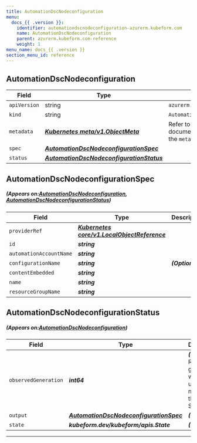 ```yaml
---
title: AutomationDscNodeconfiguration
menu:
  docs_{{ .version }}:
    identifier: automationdscnodeconfiguration-azurerm.kubeform.com
    name: AutomationDscNodeconfiguration
    parent: azurerm.kubeform.com-reference
    weight: 1
menu_name: docs_{{ .version }}
section_menu_id: reference
---
```


## AutomationDscNodeconfiguration
| Field | Type | Description |
| ------ | ----- | ----------- |
| `apiVersion` | string | `azurerm.kubeform.com/v1alpha1` |
|    `kind` | string | `AutomationDscNodeconfiguration` |
| `metadata` | ***[Kubernetes meta/v1.ObjectMeta](https://kubernetes.io/docs/reference/generated/kubernetes-api/v1.13/#objectmeta-v1-meta)***|Refer to the Kubernetes API documentation for the fields of the `metadata` field.|
| `spec` | ***[AutomationDscNodeconfigurationSpec](#AutomationDscNodeconfigurationSpec)***||
| `status` | ***[AutomationDscNodeconfigurationStatus](#AutomationDscNodeconfigurationStatus)***||
## AutomationDscNodeconfigurationSpec
##### (Appears on:[AutomationDscNodeconfiguration](#AutomationDscNodeconfiguration), [AutomationDscNodeconfigurationStatus](#AutomationDscNodeconfigurationStatus))
| Field | Type | Description |
| ------ | ----- | ----------- |
| `providerRef` | ***[Kubernetes core/v1.LocalObjectReference](https://kubernetes.io/docs/reference/generated/kubernetes-api/v1.13/#localobjectreference-v1-core)***||
| `id` | ***string***||
| `automationAccountName` | ***string***||
| `configurationName` | ***string***| ***(Optional)*** |
| `contentEmbedded` | ***string***||
| `name` | ***string***||
| `resourceGroupName` | ***string***||
## AutomationDscNodeconfigurationStatus
##### (Appears on:[AutomationDscNodeconfiguration](#AutomationDscNodeconfiguration))
| Field | Type | Description |
| ------ | ----- | ----------- |
| `observedGeneration` | ***int64***| ***(Optional)*** Resource generation, which is updated on mutation by the API Server.|
| `output` | ***[AutomationDscNodeconfigurationSpec](#AutomationDscNodeconfigurationSpec)***| ***(Optional)*** |
| `state` | ***kubeform.dev/kubeform/apis.State***| ***(Optional)*** |
---
